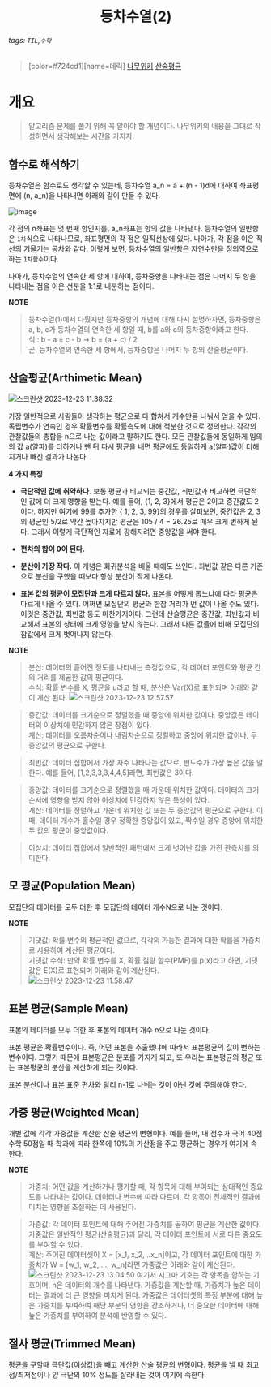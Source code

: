 <h1><center> 등차수열(2) </center></h1>

###### tags: `TIL`,`수학`
> [color=#724cd1][name=데릭]
> [나무위키](https://namu.wiki/w/%EB%93%B1%EC%B0%A8%EC%88%98%EC%97%B4)
> [산술평균](https://namu.wiki/w/%ED%8F%89%EA%B7%A0?from=%EC%82%B0%EC%88%A0%ED%8F%89%EA%B7%A0#s-2.1)

# 개요

> 알고리즘 문제를 풀기 위해 꼭 알아야 할 개념이다. 나무위키의 내용을 그대로 작성하면서 생각해보는 시간을 가지자. 

## 함수로 해석하기

등차수열은 함수로도 생각할 수 있는데, 등차수열 a_n = a + (n - 1)d에 대하여 좌표평면에 (n, a_n)을 나타내면 아래와 같이 만들 수 있다.

![image](https://hackmd.io/_uploads/Sk8GwpmDa.png)

각 점의 n좌표는 몇 번째 항인지를, a_n좌표는 항의 값을 나타낸다. 등차수열의 일반항은 `1차`식으로 나타나므로, 좌표평면의 각 점은 일직선상에 있다. 나아가, 각 점을 이은 직선의 기울기는 공차와 같다. 이렇게 보면, 등차수열의 일반항은 자연수만을 정의역으로 하는 `1차함수`이다. 

나아가, 등차수열의 연속한 세 항에 대하여, 등차중항을 나타내는 점은 나머지 두 항을 나타내는 점을 이은 선분을 1:1로 내분하는 점이다.

**NOTE**

> 등차수열(1)에서 다뤘지만 등차중항의 개념에 대해 다시 설명하자면, 등차중항은 a, b, c가 등차수열의 연속한 세 항일 때, b를 a와 c의 등차중항이라고 한다.<br> 
> 식 : b - a = c - b -> b = (a + c) / 2 
> <br> 곧, 등차수열의 연속한 세 항에서, 등차중항은 나머지 두 항의 산술평균이다.

## 산술평균(Arthimetic Mean)

![스크린샷 2023-12-23 11.38.32](https://hackmd.io/_uploads/HkfNup7D6.png)

가장 일반적으로 사람들이 생각하는 평균으로 다 합쳐서 개수만큼 나눠서 얻을 수 있다. 독립변수가 연속인 경우 확률변수를 확률측도에 대해 적분한 것으로 정의한다. 각각의 관찰값들의 총합을 n으로 나눈 값이라고 말하기도 한다. 모든 관찰값들에 동일하게 임의의 값 a(알파)를 더하거나 뺀 뒤 다시 평균을 내면 평균에도 동일하게 a(알파)값이 더해지거나 빼진 결과가 나온다.

**4 가지 특징**

- **극단적인 값에 취약하다.** 보통 평균과 비교되는 중간값, 최빈값과 비교하면 극단적인 값에 더 크게 영향을 받는다. 예를 들어, {1, 2, 3}에서 평균은 2이고 중간값도 2이다. 하지만 여기에 99를 추가한 { 1, 2, 3, 99}의 경우를 살펴보면, 중간값은 2, 3의 평균인 5/2로 약간 높아지지만 평균은 105 / 4 = 26.25로 매우 크게 변하게 된다. 그래서 이렇게 극단적인 자료에 강해지려면 중앙값을 써야 한다. 

- **편차의 합이 0이 된다.**

- **분산이 가장 작다.** 이 개념은 회귀분석을 배울 때에도 쓰인다. 최빈값 같은 다른 기준으로 분산을 구했을 때보다 항상 분산이 작게 나온다.

- **표본 값의 평균이 모집단과 크게 다르지 않다.** 표본을 어떻게 뽑느냐에 다라 평균은 다르게 나올 수 있다. 어쩌면 모집단의 평균과 한참 거리가 먼 값이 나올 수도 있다. 이것은 중간값, 최빈값 등도 마찬가지이다. 그런데 산술평균은 중간값, 최빈값과 비교해서 표본의 상태에 크게 영향을 받지 않는다. 그래서 다른 값들에 비해 모집단의 참값에서 크게 벗어나지 않는다. 

**NOTE**

> 분산: 데이터의 흩어진 정도를 나타내는 측정값으로, 각 데이터 포인트와 평균 간의 거리를 제곱한 값의 평균이다. <br>
> 수식: 확률 변수를 X, 평균을 u라고 할 때, 분산은 Var(X)로 표현되며 아래와 같이 계산 된다.
![스크린샷 2023-12-23 12.57.57](https://hackmd.io/_uploads/Bk-C5AmwT.png) 

> 중간값: 데이터를 크기순으로 정렬했을 때 중앙에 위치한 값이다. 중앙값은 데이터의 이상치에 민감하지 않은 장점이 있다. <br>
> 계산: 데이터를 오름차순이나 내림차순으로 정렬하고 중앙에 위치한 값이나, 두 중앙값의 평균으로 구한다.

> 최빈값: 데이터 집합에서 가장 자주 나타나는 값으로, 빈도수가 가장 높은 값을 말한다. 
예를 들어, [1,2,3,3,3,4,4,5]라면, 최빈값은 3이다.

> 중앙값: 데이터를 크기순으로 정렬했을 때 가운데 위치한 값이다. 데이터의 크기 순서에 영향을 받지 않아 이상치에 민감하지 않은 특성이 있다. <br>
> 계산: 데이터를 정렬하고 가운데 위치한 값 또는 두 중앙값의 평균으로 구한다. 이 때, 데이터 개수가 홀수일 경우 정확한 중앙값이 있고, 짝수일 경우 중앙에 위치한 두 값의 평균이 중앙값이다. 

> 이상치: 데이터 집합에서 일반적인 패턴에서 크게 벗어난 값을 가진 관측치를 의미한다. 

## 모 평균(Population Mean)

모집단의 데이터를 모두 더한 후 모집단의 데이터 개수N으로 나눈 것이다. 

**NOTE**

> 기댓값: 확률 변수의 평균적인 값으로, 각각의 가능한 결과에 대한 확률을 가중치로 사용하여 계산된 평균이다.<br>
> 기댓값 수식: 만약 확률 변수를 X, 확률 질량 함수(PMF)를 p(x)라고 하면, 기댓값은 E(X)로 표현되며 아래와 같이 계산된다.<br>
![스크린샷 2023-12-23 11.58.47](https://hackmd.io/_uploads/SkQgp67vp.png)


## 표본 평균(Sample Mean)

표본의 데이터를 모두 더한 후 표본의 데이터 개수 n으로 나눈 것이다. 

표본 평균은 확률변수이다. 즉, 어떤 표본을 추출했냐에 따라서 표본평균의 값이 변하는 변수이다. 그렇기 때문에 표본평균은 분포를 가지게 되고, 또 우리는 표본평균의 평균 또는 표본평균의 분산을 계산하게 되는 것이다. 

표본 분산이나 표본 표준 편차와 달리 n-1로 나뉘는 것이 아닌 것에 주의해야 한다. 

## 가중 평균(Weighted Mean)

개별 값에 각각 가중값을 계산한 산술 평균의 변형이다. 예를 들어, 내 점수가 국어 40점 수학 50점일 때 학과에 따라 한쪽에 10%의 가산점을 주고 평균하는 경우가 여기에 속한다. 

**NOTE**

> 가중치: 어떤 값을 계산하거나 평가할 때, 각 항목에 대해 부여되는 상대적인 중요도를 나타내는 값이다. 데이터나 변수에 따라 다르며, 각 항목이 전체적인 결과에 미치는 영향을 조절하는 데 사용된다. 

> 가중값: 각 데이터 포인트에 대해 주어진 가중치를 곱하여 평균을 계산한 값이다. 가중값은 일반적인 평균(산술평균)과 달리, 각 데이터 포인트에 서로 다른 중요도를 부여할 수 있다.<br>
> 계산: 주어진 데이터셋이 X = [x_1, x_2, ..x_n]이고, 각 데이터 포인트에 대한 가중치가 W = [w_1, w_2, ..., w_n]라면 가중값은 아래와 같이 계산된다. <br>
![스크린샷 2023-12-23 13.04.50](https://hackmd.io/_uploads/Syyun0mPa.png)
여기서 시그마 기호는 각 항목을 합하는 기호이며, n은 데이터의 개수를 나타낸다. 가중값을 계산할 때, 가중치가 높은 데이터는 결과에 더 큰 영향을 미치게 된다. 가중값은 데이터셋의 특정 부분에 대해 높은 가중치를 부여하여 해당 부분의 영향을 강조하거나, 더 중요한 데이터에 대해 높은 가중치를 부여하여 분석에 반영할 수 있다.


## 절사 평균(Trimmed Mean)

평균을 구할때 극단값(이상값)을 빼고 계산한 산술 평균의 변형이다. 평균을 낼 때 최고점/최저점이나 양 극단의 10% 정도를 잘라내는 것이 여기에 속한다. 

